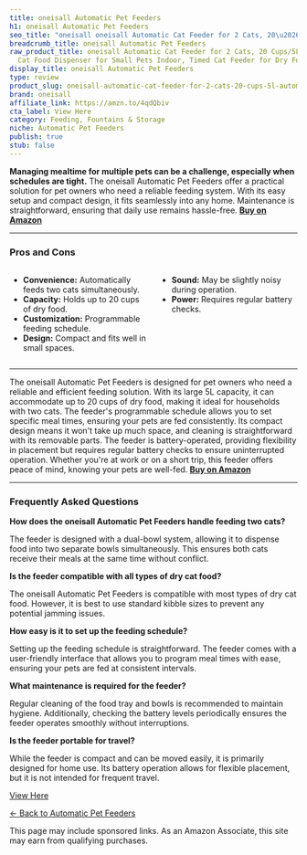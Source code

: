 ```yaml
---
title: oneisall Automatic Pet Feeders
h1: oneisall Automatic Pet Feeders
seo_title: "oneisall oneisall Automatic Cat Feeder for 2 Cats, 20\u2026"
breadcrumb_title: oneisall Automatic Pet Feeders
raw_product_title: oneisall Automatic Cat Feeder for 2 Cats, 20 Cups/5L Automatic
  Cat Food Dispenser for Small Pets Indoor, Timed Cat Feeder for Dry Food
display_title: oneisall Automatic Pet Feeders
type: review
product_slug: oneisall-automatic-cat-feeder-for-2-cats-20-cups-5l-automatic-cat-food-a568efa1
brand: oneisall
affiliate_link: https://amzn.to/4qdQbiv
cta_label: View Here
category: Feeding, Fountains & Storage
niche: Automatic Pet Feeders
publish: true
stub: false
---
```


<div id="intro" class="full-width">
  <p><strong>Managing mealtime for multiple pets can be a challenge, especially when schedules are tight.</strong> The oneisall Automatic Pet Feeders offer a practical solution for pet owners who need a reliable feeding system. With its easy setup and compact design, it fits seamlessly into any home. Maintenance is straightforward, ensuring that daily use remains hassle-free. <a href="https://amzn.to/4qdQbiv" rel="nofollow sponsored noopener" target="_blank"><strong>Buy on Amazon</strong></a></p>
</div>

<hr />
<h3 id="pros-cons">Pros and Cons</h3>
<div class="pc-grid" style="display:grid;grid-template-columns:1fr 1fr;gap:16px;">
  <ul>
    <li><strong>Convenience:</strong> Automatically feeds two cats simultaneously.</li>
    <li><strong>Capacity:</strong> Holds up to 20 cups of dry food.</li>
    <li><strong>Customization:</strong> Programmable feeding schedule.</li>
    <li><strong>Design:</strong> Compact and fits well in small spaces.</li>
  </ul>
  <ul>
    <li><strong>Sound:</strong> May be slightly noisy during operation.</li>
    <li><strong>Power:</strong> Requires regular battery checks.</li>
  </ul>
</div>
<hr />

<div class="full-width">
  <p>The oneisall Automatic Pet Feeders is designed for pet owners who need a reliable and efficient feeding solution. With its large 5L capacity, it can accommodate up to 20 cups of dry food, making it ideal for households with two cats. The feeder's programmable schedule allows you to set specific meal times, ensuring your pets are fed consistently. Its compact design means it won't take up much space, and cleaning is straightforward with its removable parts. The feeder is battery-operated, providing flexibility in placement but requires regular battery checks to ensure uninterrupted operation. Whether you're at work or on a short trip, this feeder offers peace of mind, knowing your pets are well-fed. <a href="https://amzn.to/4qdQbiv" rel="nofollow sponsored noopener" target="_blank"><strong>Buy on Amazon</strong></a></p>
</div>

<hr />
<h3 id="faqs">Frequently Asked Questions</h3>

<p><strong>How does the oneisall Automatic Pet Feeders handle feeding two cats?</strong></p>
<p>The feeder is designed with a dual-bowl system, allowing it to dispense food into two separate bowls simultaneously. This ensures both cats receive their meals at the same time without conflict.</p>

<p><strong>Is the feeder compatible with all types of dry cat food?</strong></p>
<p>The oneisall Automatic Pet Feeders is compatible with most types of dry cat food. However, it is best to use standard kibble sizes to prevent any potential jamming issues.</p>

<p><strong>How easy is it to set up the feeding schedule?</strong></p>
<p>Setting up the feeding schedule is straightforward. The feeder comes with a user-friendly interface that allows you to program meal times with ease, ensuring your pets are fed at consistent intervals.</p>

<p><strong>What maintenance is required for the feeder?</strong></p>
<p>Regular cleaning of the food tray and bowls is recommended to maintain hygiene. Additionally, checking the battery levels periodically ensures the feeder operates smoothly without interruptions.</p>

<p><strong>Is the feeder portable for travel?</strong></p>
<p>While the feeder is compact and can be moved easily, it is primarily designed for home use. Its battery operation allows for flexible placement, but it is not intended for frequent travel.</p>
<p><a class="btn" href="https://amzn.to/4qdQbiv" target="_blank" rel="nofollow sponsored noopener">View Here</a></p>
<p><a href="/roundups/feeding-fountains-storage/automatic-pet-feeders/">← Back to Automatic Pet Feeders</a></p>
<aside class="disclosure">This page may include sponsored links. As an Amazon Associate, this site may earn from qualifying purchases.</aside>

